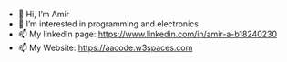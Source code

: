 - 👋 Hi, I’m Amir
- 👀 I’m interested in programming and electronics
- 📫 My linkedIn page: https://www.linkedin.com/in/amir-a-b18240230
- 📫 My Website: https://aacode.w3spaces.com
